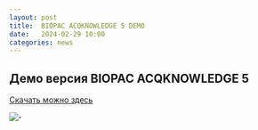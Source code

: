 ```yaml
---
layout: post
title:  BIOPAC ACQKNOWLEDGE 5 DEMO
date:   2024-02-29 10:00
categories: news
---
```


## Демо версия BIOPAC ACQKNOWLEDGE 5

[Скачать можно здесь](https://www.biopac.com/demo/acqknowledge-5-demo/?url=https://www.biopac.com/application/emg-electromyography/)

![-](https://www.biopac.com/wp-content/uploads/ACQ5-Demo-graph.bmp)

